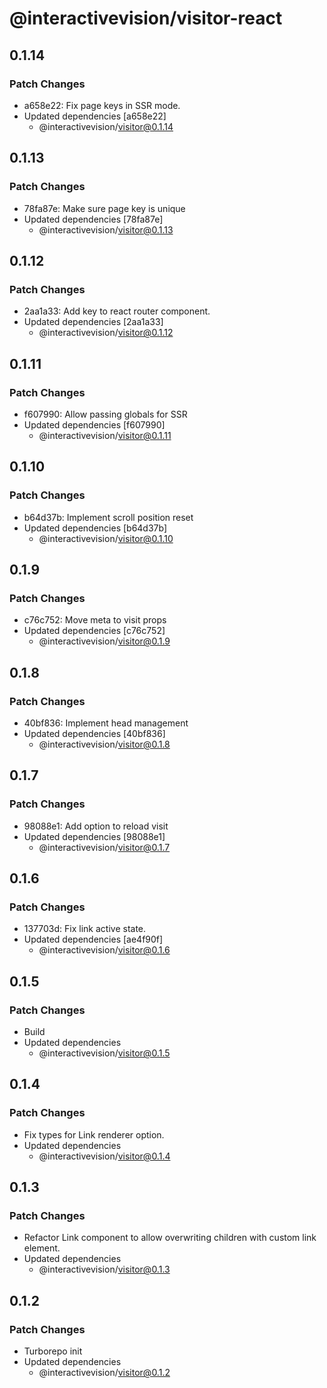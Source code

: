 # @interactivevision/visitor-react

## 0.1.14

### Patch Changes

- a658e22: Fix page keys in SSR mode.
- Updated dependencies [a658e22]
  - @interactivevision/visitor@0.1.14

## 0.1.13

### Patch Changes

- 78fa87e: Make sure page key is unique
- Updated dependencies [78fa87e]
  - @interactivevision/visitor@0.1.13

## 0.1.12

### Patch Changes

- 2aa1a33: Add key to react router component.
- Updated dependencies [2aa1a33]
  - @interactivevision/visitor@0.1.12

## 0.1.11

### Patch Changes

- f607990: Allow passing globals for SSR
- Updated dependencies [f607990]
  - @interactivevision/visitor@0.1.11

## 0.1.10

### Patch Changes

- b64d37b: Implement scroll position reset
- Updated dependencies [b64d37b]
  - @interactivevision/visitor@0.1.10

## 0.1.9

### Patch Changes

- c76c752: Move meta to visit props
- Updated dependencies [c76c752]
  - @interactivevision/visitor@0.1.9

## 0.1.8

### Patch Changes

- 40bf836: Implement head management
- Updated dependencies [40bf836]
  - @interactivevision/visitor@0.1.8

## 0.1.7

### Patch Changes

- 98088e1: Add option to reload visit
- Updated dependencies [98088e1]
  - @interactivevision/visitor@0.1.7

## 0.1.6

### Patch Changes

- 137703d: Fix link active state.
- Updated dependencies [ae4f90f]
  - @interactivevision/visitor@0.1.6

## 0.1.5

### Patch Changes

- Build
- Updated dependencies
  - @interactivevision/visitor@0.1.5

## 0.1.4

### Patch Changes

- Fix types for Link renderer option.
- Updated dependencies
  - @interactivevision/visitor@0.1.4

## 0.1.3

### Patch Changes

- Refactor Link component to allow overwriting children with custom link element.
- Updated dependencies
  - @interactivevision/visitor@0.1.3

## 0.1.2

### Patch Changes

- Turborepo init
- Updated dependencies
  - @interactivevision/visitor@0.1.2
